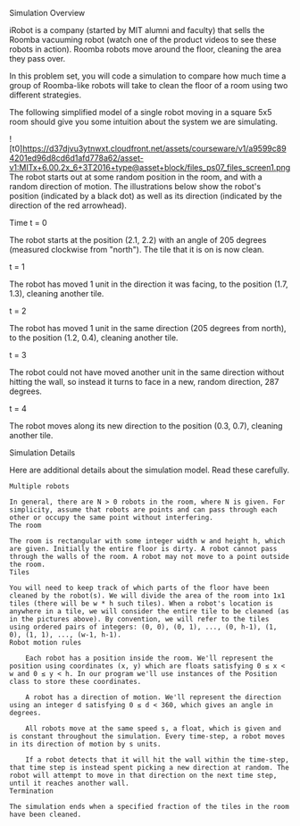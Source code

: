 
Simulation Overview

iRobot is a company (started by MIT alumni and faculty) that sells the Roomba vacuuming robot (watch one of the product videos to see these robots in action). Roomba robots move around the floor, cleaning the area they pass over.

In this problem set, you will code a simulation to compare how much time a group of Roomba-like robots will take to clean the floor of a room using two different strategies.

The following simplified model of a single robot moving in a square 5x5 room should give you some intuition about the system we are simulating.

![t0]https://d37djvu3ytnwxt.cloudfront.net/assets/courseware/v1/a9599c894201ed96d8cd6d1afd778a62/asset-v1:MITx+6.00.2x_6+3T2016+type@asset+block/files_ps07_files_screen1.png
The robot starts out at some random position in the room, and with a random direction of motion. The illustrations below show the robot's position (indicated by a black dot) as well as its direction (indicated by the direction of the red arrowhead).

Time t = 0

The robot starts at the position (2.1, 2.2) with an angle of 205 degrees (measured clockwise from "north"). The tile that it is on is now clean.
	
t = 1

The robot has moved 1 unit in the direction it was facing, to the position (1.7, 1.3), cleaning another tile.
	
t = 2

The robot has moved 1 unit in the same direction (205 degrees from north), to the position (1.2, 0.4), cleaning another tile.

t = 3

The robot could not have moved another unit in the same direction without hitting the wall, so instead it turns to face in a new, random direction, 287 degrees.
	
t = 4

The robot moves along its new direction to the position (0.3, 0.7), cleaning another tile.
	

Simulation Details

Here are additional details about the simulation model. Read these carefully.

    Multiple robots

    In general, there are N > 0 robots in the room, where N is given. For simplicity, assume that robots are points and can pass through each other or occupy the same point without interfering.
    The room

    The room is rectangular with some integer width w and height h, which are given. Initially the entire floor is dirty. A robot cannot pass through the walls of the room. A robot may not move to a point outside the room.
    Tiles

    You will need to keep track of which parts of the floor have been cleaned by the robot(s). We will divide the area of the room into 1x1 tiles (there will be w * h such tiles). When a robot's location is anywhere in a tile, we will consider the entire tile to be cleaned (as in the pictures above). By convention, we will refer to the tiles using ordered pairs of integers: (0, 0), (0, 1), ..., (0, h-1), (1, 0), (1, 1), ..., (w-1, h-1).
    Robot motion rules

        Each robot has a position inside the room. We'll represent the position using coordinates (x, y) which are floats satisfying 0 ≤ x < w and 0 ≤ y < h. In our program we'll use instances of the Position class to store these coordinates.

        A robot has a direction of motion. We'll represent the direction using an integer d satisfying 0 ≤ d < 360, which gives an angle in degrees.

        All robots move at the same speed s, a float, which is given and is constant throughout the simulation. Every time-step, a robot moves in its direction of motion by s units.

        If a robot detects that it will hit the wall within the time-step, that time step is instead spent picking a new direction at random. The robot will attempt to move in that direction on the next time step, until it reaches another wall.
    Termination

    The simulation ends when a specified fraction of the tiles in the room have been cleaned.

